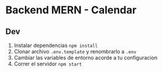 # Backend MERN - Calendar

## Dev

1. Instalar dependencias `npm install`
2. Clonar archivo `.env.template` y renombrarlo a `.env`
3. Cambiar las variables de entorno acorde a tu configuracion
4. Correr el servidor `npm start`

